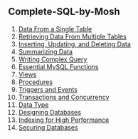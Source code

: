 <h2>Complete-SQL-by-Mosh</h2>

<ol>
        <li>
            <a href="">Data From a Single Table</a>
        </li>
        <li>
            <a href="">Retrieving Data From Multiple Tables</a>
        </li>
        <li>
            <a href="">Inserting, Updating, and Deleting Data</a>
        </li>
        <li>
            <a href="">Summarizing Data</a>
        </li>
        <li>
            <a href="">Writing Complex Query</a>
        </li>
        <li>
            <a href="">Essential MySQL Functions</a>
        </li>
        <li>
            <a href="">Views</a>
        </li>
        <li>
            <a href="">Procedures</a>
        </li>
        <li>
            <a href="">Triggers and Events</a>
        </li>
        <li>
            <a href="">Transactions and Concurrency</a>
        </li>
        <li>
            <a href="">Data Type</a>
        </li>
        <li>
            <a href="">Designing Databases</a>
        </li>
        <li>
            <a href="">Indexing for High Performance</a>
        </li>
        <li>
            <a href="">Securing Databases</a>
        </li>
</ol>
